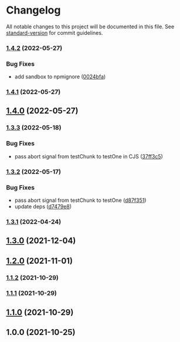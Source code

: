 # Changelog

All notable changes to this project will be documented in this file. See [standard-version](https://github.com/conventional-changelog/standard-version) for commit guidelines.

### [1.4.2](https://github.com/JerryCauser/tcp-exists/compare/v1.4.1...v1.4.2) (2022-05-27)


### Bug Fixes

* add sandbox to npmignore ([0024bfa](https://github.com/JerryCauser/tcp-exists/commit/0024bfafe1693c0279b4364a88fb89ca38e0ff72))

### [1.4.1](https://github.com/JerryCauser/tcp-exists/compare/v1.3.3...v1.4.1) (2022-05-27)

## [1.4.0](https://github.com/JerryCauser/tcp-exists/compare/v1.3.3...v1.4.0) (2022-05-27)

### [1.3.3](https://github.com/JerryCauser/tcp-exists/compare/v1.3.2...v1.3.3) (2022-05-18)


### Bug Fixes

* pass abort signal from testChunk to testOne in CJS ([37ff3c5](https://github.com/JerryCauser/tcp-exists/commit/37ff3c5833a9aa9db7fde864b0707b533cbfc9a4))

### [1.3.2](https://github.com/JerryCauser/tcp-exists/compare/v1.3.1...v1.3.2) (2022-05-17)


### Bug Fixes

* pass abort signal from testChunk to testOne ([d87f351](https://github.com/JerryCauser/tcp-exists/commit/d87f35175cba2613d30f68da2cfa0b5f38660dd1))
* update deps ([d7479e8](https://github.com/JerryCauser/tcp-exists/commit/d7479e803c4d7d69ee32cc4ea086a244a1ce319e))

### [1.3.1](https://github.com/JerryCauser/tcp-exists/compare/v1.3.0...v1.3.1) (2022-04-24)

## [1.3.0](https://github.com/JerryCauser/tcp-exists/compare/v1.2.0...v1.3.0) (2021-12-04)

## [1.2.0](https://github.com/JerryCauser/tcp-exists/compare/v1.1.2...v1.2.0) (2021-11-01)

### [1.1.2](https://github.com/JerryCauser/tcp-exists/compare/v1.1.1...v1.1.2) (2021-10-29)

### [1.1.1](https://github.com/JerryCauser/tcp-exists/compare/v1.1.0...v1.1.1) (2021-10-29)

## [1.1.0](https://github.com/JerryCauser/tcp-exists/compare/v1.0.0...v1.1.0) (2021-10-29)

## 1.0.0 (2021-10-25)
